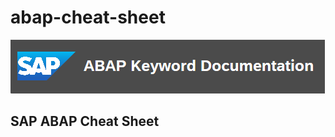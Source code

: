 # abap-cheat-sheet
![image](https://github.com/Tediace/abap-cheat-sheet/blob/40e0885eadda15640729137c3333c40e05c80a3a/img/abap%20doc.png)

## SAP ABAP Cheat Sheet

